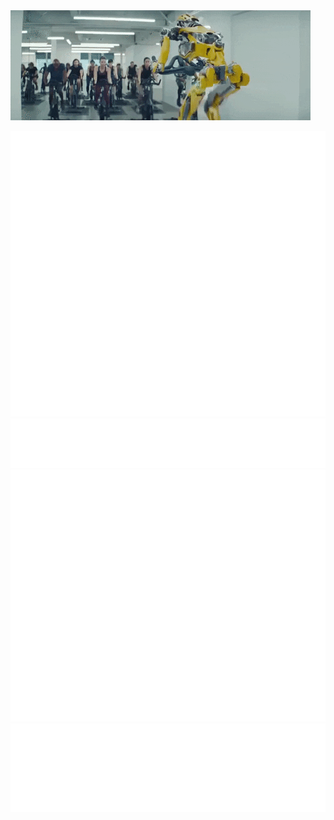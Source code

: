<img src="https://raw.githubusercontent.com/icedmoca/icedmoca/main/ai.gif" width="480px">

![Metrics](https://github.com/icedmoca/icedmoca/blob/main/metrics.svg)
![Metrics](https://github.com/icedmoca/icedmoca/blob/main/metrics.plugin.topics.mastered.svg)
![Metrics](https://github.com/icedmoca/icedmoca/blob/main/metrics.additional.svg)
![Metrics](https://github.com/icedmoca/icedmoca/blob/main/metrics.plugin.music.recent.svg)
